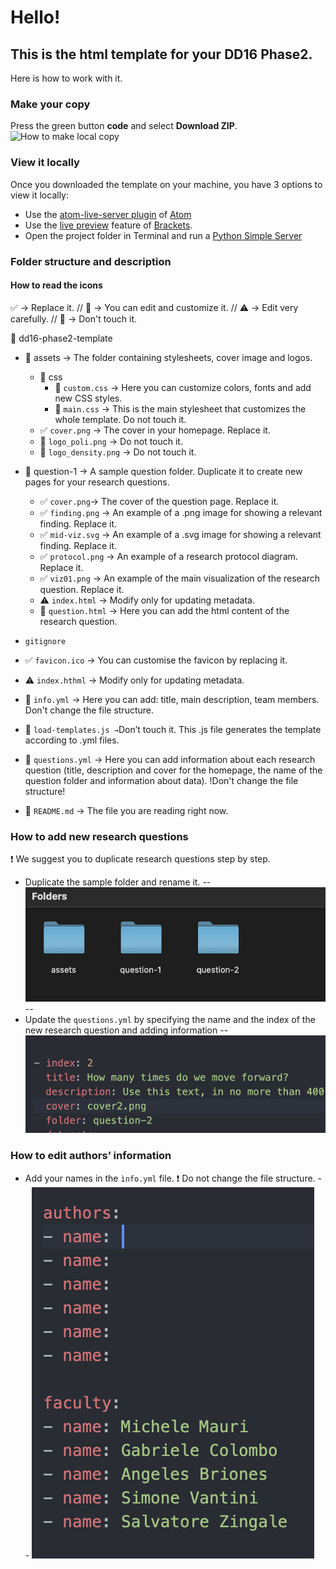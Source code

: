 # Hello!
## This is the html template for your DD16 Phase2.
Here is how to work with it.

### Make your copy
Press the green button __code__ and select __Download ZIP__.
![How to make local copy](https://media.giphy.com/media/4IJrlAjQ9dd6T9M3zS/source.gif)

### View it locally
Once you downloaded the template on your machine, you have 3 options to view it locally:

- Use the [atom-live-server plugin](https://atom.io/packages/atom-live-server) of [Atom](https://atom.io/)
- Use the [live preview](https://www.raymondcamden.com/2014/01/15/Brackets-Tip-Using-Live-Preview-as-a-Web-Server) feature of [Brackets](http://brackets.io/). 
- Open the project folder in Terminal and run a [Python Simple Server](https://developer.mozilla.org/en-US/docs/Learn/Common_questions/set_up_a_local_testing_server)

### Folder structure and description

#### How to read the icons
:white_check_mark: → Replace it. //
:hammer: → You can edit and customize it. //
:warning: → Edit very carefully. //
:no_entry_sign: → Don't touch it.


:file_folder: dd16-phase2-template
- :file_folder: assets → The folder containing stylesheets, cover image and logos.
  - :file_folder: css
    - :hammer: `custom.css` → Here you can customize colors, fonts and add new CSS styles.
    - :no_entry_sign: `main.css` → This is the main stylesheet that customizes the whole template. Do not touch it. 
  - :white_check_mark: `cover.png` → The cover in your homepage. Replace it.
  - :no_entry_sign: `logo_poli.png` → Do not touch it.
  - :no_entry_sign: `logo_density.png` → Do not touch it.
  
- :file_folder: question-1 → A sample question folder. Duplicate it to create new pages for your research questions.
  - :white_check_mark: `cover.png`→ The cover of the question page. Replace it.
  - :white_check_mark: `finding.png` → An example of a .png image for showing a relevant finding. Replace it.
  - :white_check_mark: `mid-viz.svg` → An example of a .svg image for showing a relevant finding. Replace it.
  - :white_check_mark: `protocol.png` → An example of a research protocol diagram. Replace it.
  - :white_check_mark: `viz01.png` → An example of the main visualization of the research question. Replace it.
  - :warning: `index.html` → Modify only for updating metadata.
  - :hammer: `question.html` → Here you can add the html content of the research question.
- `gitignore`
- :white_check_mark: `favicon.ico` → You can customise the favicon by replacing it.
- :warning: `index.hthml` → Modify only for updating metadata.
- :hammer: `info.yml` → Here you can add: title, main description, team members. Don't change the file structure. 
- :no_entry_sign: `load-templates.js →`Don’t touch it. This .js file generates the template according to .yml files. 
- :hammer: `questions.yml` → Here you can add information about each research question (title, description  and 
cover for the homepage, the name of the question folder and information about data). !Don't change the file structure!
- :no_entry_sign: `README.md` → The file you are reading right now.


### How to add new research questions
:heavy_exclamation_mark: We suggest you to duplicate research questions step by step.
- Duplicate the sample folder and rename it.
--
![Duplicate the sample folder and rename it.](https://github.com/bea92/dd16-screen/blob/main/question_1.png)
--
- Update the `questions.yml` by specifying the name and the index of the new research question and adding information
--
![Update the yaml file](https://github.com/bea92/dd16-screen/blob/main/question_2.png)

### How to edit authors’ information
- Add your names in the `ìnfo.yml` file.
:heavy_exclamation_mark: Do not change the file structure.
--
![Add your names.](https://github.com/bea92/dd16-screen/blob/main/info.png)


